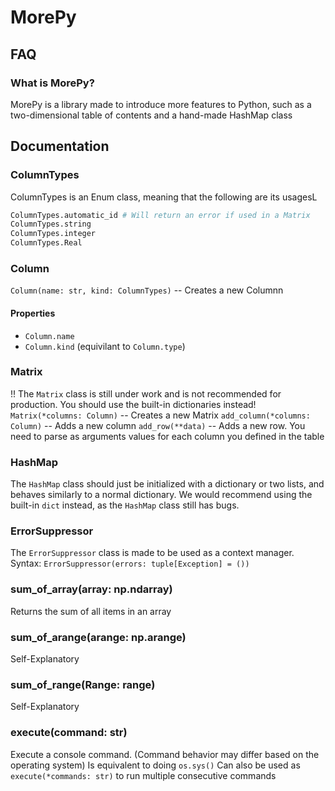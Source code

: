# MorePy
## FAQ
### What is MorePy?
MorePy is a library made to introduce more features to Python, such as a two-dimensional table of contents and a hand-made HashMap class
## Documentation
### ColumnTypes
ColumnTypes is an Enum class, meaning that the following are its usagesL
```py
ColumnTypes.automatic_id # Will return an error if used in a Matrix
ColumnTypes.string
ColumnTypes.integer
ColumnTypes.Real
```
### Column
`Column(name: str, kind: ColumnTypes)` -- Creates a new Columnn
#### Properties
- `Column.name`
- `Column.kind` (equivilant to `Column.type`)
### Matrix
!!  The `Matrix` class is still under work and is not recommended for production. You should use the built-in dictionaries instead!
`Matrix(*columns: Column)` -- Creates a new Matrix
`add_column(*columns: Column)` -- Adds a new column
`add_row(**data)` -- Adds a new row. You need to parse as arguments values for each column you defined in the table
### HashMap
The `HashMap` class should just be initialized with a dictionary or two lists, and behaves similarly to a normal dictionary. We would recommend using the built-in `dict` instead, as the `HashMap` class still has bugs.
### ErrorSuppressor
The `ErrorSuppressor` class is made to be used as a context manager.
Syntax: `ErrorSuppressor(errors: tuple[Exception] = ())`
### sum_of_array(array: np.ndarray)
Returns the sum of all items in an array
### sum_of_arange(arange: np.arange)
Self-Explanatory
### sum_of_range(Range: range)
Self-Explanatory
### execute(command: str)
Execute a console command. (Command behavior may differ based on the operating system)
Is equivalent to doing `os.sys()`
Can also be used as `execute(*commands: str)` to run multiple consecutive commands